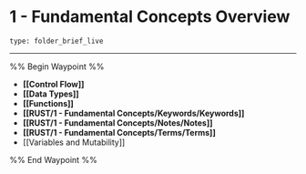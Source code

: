 # 1 - Fundamental Concepts Overview
 
```ccard
type: folder_brief_live
```
 
---

%% Begin Waypoint %%
- **[[Control Flow]]**
- **[[Data Types]]**
- **[[Functions]]**
- **[[RUST/1 - Fundamental Concepts/Keywords/Keywords]]**
- **[[RUST/1 - Fundamental Concepts/Notes/Notes]]**
- **[[RUST/1 - Fundamental Concepts/Terms/Terms]]**
- [[Variables and Mutability]]

%% End Waypoint %%